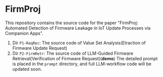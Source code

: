 # FirmProj
This repository contains the source code for the paper "FirmProj: Automated Detection of Firmware Leakage in IoT Update Processes via Companion Apps".

 1. Dir `P1-ReqRec`: The source code of Value Set Analysis(Etraction of Firmware Update Request)
  2. Dir `P2-FirmRetr`: The source code of LLM-Guided Firmware Retrieval(Verification of Firmware Request)(**demo**)
     The detailed prompt is placed in the `prompt` directory, and full LLM-workflow code will be updated soon.
